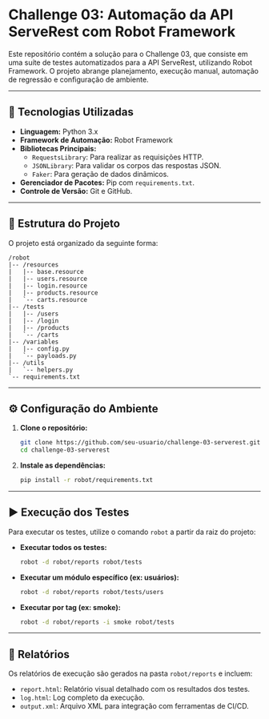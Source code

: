 # Challenge 03: Automação da API ServeRest com Robot Framework

Este repositório contém a solução para o Challenge 03, que consiste em uma suíte de testes automatizados para a API ServeRest, utilizando Robot Framework. O projeto abrange planejamento, execução manual, automação de regressão e configuração de ambiente.

---

## 🚀 Tecnologias Utilizadas

* **Linguagem:** Python 3.x
* **Framework de Automação:** Robot Framework
* **Bibliotecas Principais:**
    * `RequestsLibrary`: Para realizar as requisições HTTP.
    * `JSONLibrary`: Para validar os corpos das respostas JSON.
    * `Faker`: Para geração de dados dinâmicos.
* **Gerenciador de Pacotes:** Pip com `requirements.txt`.
* **Controle de Versão:** Git e GitHub.

---

## 📂 Estrutura do Projeto

O projeto está organizado da seguinte forma:

```
/robot
|-- /resources
|   |-- base.resource
|   |-- users.resource
|   |-- login.resource
|   |-- products.resource
|   `-- carts.resource
|-- /tests
|   |-- /users
|   |-- /login
|   |-- /products
|   `-- /carts
|-- /variables
|   |-- config.py
|   `-- payloads.py
|-- /utils
|   `-- helpers.py
`-- requirements.txt
```

---

## ⚙️ Configuração do Ambiente

1. **Clone o repositório:**
   ```bash
   git clone https://github.com/seu-usuario/challenge-03-serverest.git
   cd challenge-03-serverest
   ```

2. **Instale as dependências:**
   ```bash
   pip install -r robot/requirements.txt
   ```

---

## ▶️ Execução dos Testes

Para executar os testes, utilize o comando `robot` a partir da raiz do projeto:

* **Executar todos os testes:**
  ```bash
  robot -d robot/reports robot/tests
  ```

* **Executar um módulo específico (ex: usuários):**
  ```bash
  robot -d robot/reports robot/tests/users
  ```

* **Executar por tag (ex: smoke):**
  ```bash
  robot -d robot/reports -i smoke robot/tests
  ```

---

## 📄 Relatórios

Os relatórios de execução são gerados na pasta `robot/reports` e incluem:

* `report.html`: Relatório visual detalhado com os resultados dos testes.
* `log.html`: Log completo da execução.
* `output.xml`: Arquivo XML para integração com ferramentas de CI/CD.
